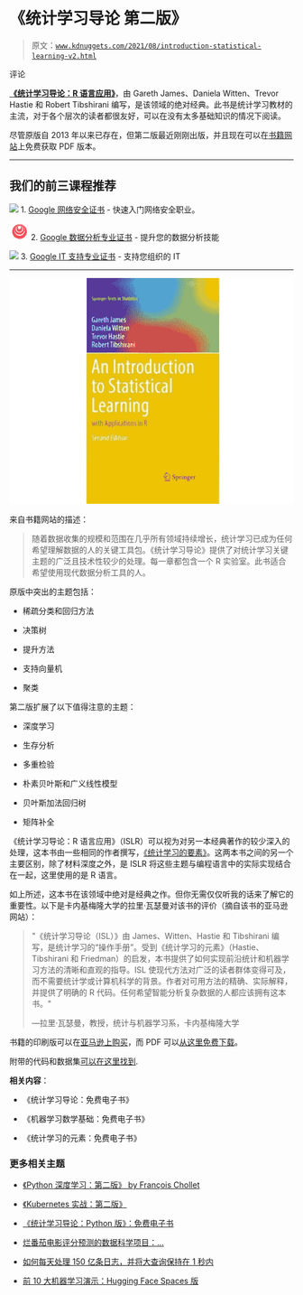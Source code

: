 # 《统计学习导论 第二版》

> 原文：[`www.kdnuggets.com/2021/08/introduction-statistical-learning-v2.html`](https://www.kdnuggets.com/2021/08/introduction-statistical-learning-v2.html)

评论

**[《统计学习导论：R 语言应用》](https://www.statlearning.com/)**，由 Gareth James、Daniela Witten、Trevor Hastie 和 Robert Tibshirani 编写，是该领域的绝对经典。此书是统计学习教材的主流，对于各个层次的读者都很友好，可以在没有太多基础知识的情况下阅读。

尽管原版自 2013 年以来已存在，但第二版最近刚刚出版，并且现在可以在[书籍网站](https://www.statlearning.com/)上免费获取 PDF 版本。

* * *

## 我们的前三课程推荐

![](img/0244c01ba9267c002ef39d4907e0b8fb.png) 1\. [Google 网络安全证书](https://www.kdnuggets.com/google-cybersecurity) - 快速入门网络安全职业。

![](img/e225c49c3c91745821c8c0368bf04711.png) 2\. [Google 数据分析专业证书](https://www.kdnuggets.com/google-data-analytics) - 提升您的数据分析技能

![](img/0244c01ba9267c002ef39d4907e0b8fb.png) 3\. [Google IT 支持专业证书](https://www.kdnuggets.com/google-itsupport) - 支持您组织的 IT

* * *

![图片](img/c7dd9b63bf56d59f1af15b7263264d72.png)

来自书籍网站的描述：

> 随着数据收集的规模和范围在几乎所有领域持续增长，统计学习已成为任何希望理解数据的人的关键工具包。《统计学习导论》提供了对统计学习关键主题的广泛且技术性较少的处理。每一章都包含一个 R 实验室。此书适合希望使用现代数据分析工具的人。

原版中突出的主题包括：

+   稀疏分类和回归方法

+   决策树

+   提升方法

+   支持向量机

+   聚类

第二版扩展了以下值得注意的主题：

+   深度学习

+   生存分析

+   多重检验

+   朴素贝叶斯和广义线性模型

+   贝叶斯加法回归树

+   矩阵补全

《统计学习导论：R 语言应用》（ISLR）可以视为对另一本经典著作的较少深入的处理，这本书由一些相同的作者撰写，[《统计学习的要素》](https://www.kdnuggets.com/2020/05/elements-statistical-learning-free-ebook.html)。这两本书之间的另一个主要区别，除了材料深度之外，是 ISLR 将这些主题与编程语言中的实际实现结合在一起，这里使用的是 R 语言。

如上所述，这本书在该领域中绝对是经典之作。但你无需仅仅听我的话来了解它的重要性。以下是卡内基梅隆大学的拉里·瓦瑟曼对该书的评价（摘自该书的亚马逊网站）：

> "《统计学习导论（ISL）》由 James、Witten、Hastie 和 Tibshirani 编写，是统计学习的“操作手册”。受到《统计学习的元素》（Hastie、Tibshirani 和 Friedman）的启发，本书提供了如何实现前沿统计和机器学习方法的清晰和直观的指导。ISL 使现代方法对广泛的读者群体变得可及，而不需要统计学或计算机科学的背景。作者对可用方法的精确、实际解释，并提供了明确的 R 代码。任何希望智能分析复杂数据的人都应该拥有这本书。"
> 
> —拉里·瓦瑟曼，教授，统计与机器学习系，卡内基梅隆大学

书籍的印刷版可以在[亚马逊上购买](https://www.amazon.com/Introduction-Statistical-Learning-Applications-Statistics/dp/1071614177)，而 PDF 可以[从这里免费下载](https://web.stanford.edu/~hastie/ISLRv2_website.pdf)。

附带的代码和数据集[可以在这里找到](https://www.statlearning.com/resources-second-edition).

**相关内容**：

+   《统计学习导论：免费电子书》

+   《机器学习数学基础：免费电子书》

+   《统计学习的元素：免费电子书》

### 更多相关主题

+   [《Python 深度学习：第二版》 by François Chollet](https://www.kdnuggets.com/2022/01/manning-deep-learning-python-second-edition-francois-chollet.html)

+   [《Kubernetes 实战：第二版》](https://www.kdnuggets.com/2022/03/manning-kubernetes-action-second-edition.html)

+   [《统计学习导论：Python 版》：免费电子书](https://www.kdnuggets.com/2023/07/introduction-statistical-learning-python-edition-free-book.html)

+   [烂番茄电影评分预测的数据科学项目：…](https://www.kdnuggets.com/2023/07/data-science-project-rotten-tomatoes-movie-rating-prediction-second-approach.html)

+   [如何每天处理 150 亿条日志，并将大查询保持在 1 秒内](https://www.kdnuggets.com/how-to-digest-15-billion-logs-per-day-and-keep-big-queries-within-1-second)

+   [前 10 大机器学习演示：Hugging Face Spaces 版](https://www.kdnuggets.com/2022/05/top-10-machine-learning-demos-hugging-face-spaces-edition.html)
